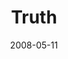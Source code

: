 ---
layout: message
category: message
series: "RIQ"
title: "Truth"
date: 2008-05-11
message_id: 497
---